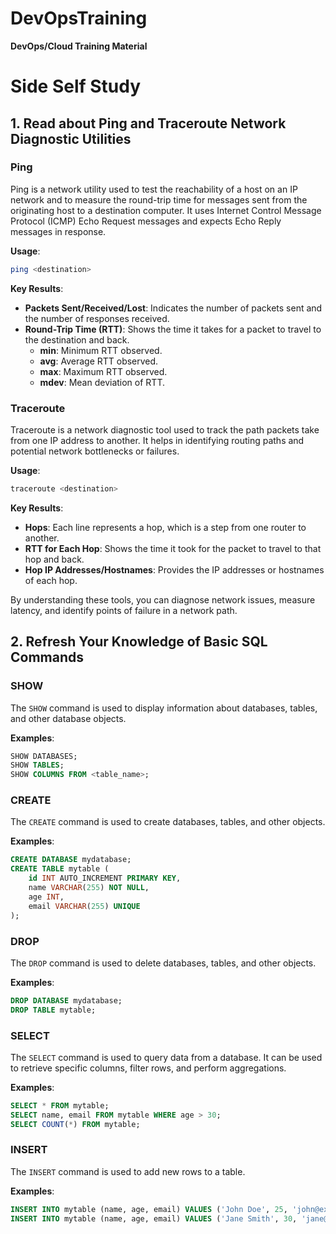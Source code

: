 # DevOpsTraining
**DevOps/Cloud Training Material**

# Side Self Study

## 1. Read about Ping and Traceroute Network Diagnostic Utilities

### Ping

Ping is a network utility used to test the reachability of a host on an IP network and to measure the round-trip time for messages sent from the originating host to a destination computer. It uses Internet Control Message Protocol (ICMP) Echo Request messages and expects Echo Reply messages in response.

**Usage**:
```sh
ping <destination>
```

**Key Results**:
- **Packets Sent/Received/Lost**: Indicates the number of packets sent and the number of responses received.
- **Round-Trip Time (RTT)**: Shows the time it takes for a packet to travel to the destination and back.
  - **min**: Minimum RTT observed.
  - **avg**: Average RTT observed.
  - **max**: Maximum RTT observed.
  - **mdev**: Mean deviation of RTT.

### Traceroute

Traceroute is a network diagnostic tool used to track the path packets take from one IP address to another. It helps in identifying routing paths and potential network bottlenecks or failures.

**Usage**:
```sh
traceroute <destination>
```

**Key Results**:
- **Hops**: Each line represents a hop, which is a step from one router to another.
- **RTT for Each Hop**: Shows the time it took for the packet to travel to that hop and back.
- **Hop IP Addresses/Hostnames**: Provides the IP addresses or hostnames of each hop.

By understanding these tools, you can diagnose network issues, measure latency, and identify points of failure in a network path.

## 2. Refresh Your Knowledge of Basic SQL Commands

### SHOW

The `SHOW` command is used to display information about databases, tables, and other database objects.

**Examples**:
```sql
SHOW DATABASES;
SHOW TABLES;
SHOW COLUMNS FROM <table_name>;
```

### CREATE

The `CREATE` command is used to create databases, tables, and other objects.

**Examples**:
```sql
CREATE DATABASE mydatabase;
CREATE TABLE mytable (
    id INT AUTO_INCREMENT PRIMARY KEY,
    name VARCHAR(255) NOT NULL,
    age INT,
    email VARCHAR(255) UNIQUE
);
```

### DROP

The `DROP` command is used to delete databases, tables, and other objects.

**Examples**:
```sql
DROP DATABASE mydatabase;
DROP TABLE mytable;
```

### SELECT

The `SELECT` command is used to query data from a database. It can be used to retrieve specific columns, filter rows, and perform aggregations.

**Examples**:
```sql
SELECT * FROM mytable;
SELECT name, email FROM mytable WHERE age > 30;
SELECT COUNT(*) FROM mytable;
```

### INSERT

The `INSERT` command is used to add new rows to a table.

**Examples**:
```sql
INSERT INTO mytable (name, age, email) VALUES ('John Doe', 25, 'john@example.com');
INSERT INTO mytable (name, age, email) VALUES ('Jane Smith', 30, 'jane@example.com');
```
